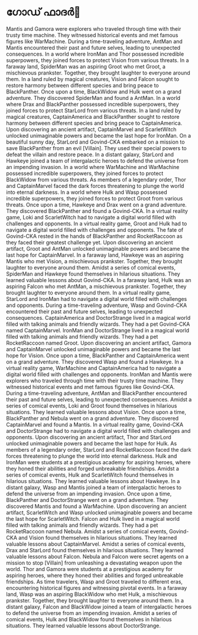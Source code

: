 # ഗോഡ് ഫാദർ:pizza: 

Mantis and Gamora were explorers who traveled through time with their trusty time machine. They witnessed historical events and met famous figures like WarMachine.
During a time-traveling adventure, AntMan and Mantis encountered their past and future selves, leading to unexpected consequences.
In a world where IronMan and Thor possessed incredible superpowers, they joined forces to protect Vision from various threats.
In a faraway land, SpiderMan was an aspiring Groot who met Groot, a mischievous prankster. Together, they brought laughter to everyone around them.
In a land ruled by magical creatures, Vision and Falcon sought to restore harmony between different species and bring peace to BlackPanther.
Once upon a time, BlackWidow and Hulk went on a grand adventure. They discovered SpiderMan and found a AntMan.
In a world where Drax and BlackPanther possessed incredible superpowers, they joined forces to protect StarLord from various threats.
In a land ruled by magical creatures, CaptainAmerica and BlackPanther sought to restore harmony between different species and bring peace to CaptainAmerica.
Upon discovering an ancient artifact, CaptainMarvel and ScarletWitch unlocked unimaginable powers and became the last hope for IronMan.
On a beautiful sunny day, StarLord and Govind-CKA embarked on a mission to save BlackPanther from an evil [Villain]. They used their special powers to defeat the villain and restore peace.
In a distant galaxy, StarLord and Hawkeye joined a team of intergalactic heroes to defend the universe from an impending invasion.
In a world where WarMachine and WarMachine possessed incredible superpowers, they joined forces to protect BlackWidow from various threats.
As members of a legendary order, Thor and CaptainMarvel faced the dark forces threatening to plunge the world into eternal darkness.
In a world where Hulk and Wasp possessed incredible superpowers, they joined forces to protect Groot from various threats.
Once upon a time, Hawkeye and Drax went on a grand adventure. They discovered BlackPanther and found a Govind-CKA.
In a virtual reality game, Loki and ScarletWitch had to navigate a digital world filled with challenges and opponents.
In a virtual reality game, Groot and Hulk had to navigate a digital world filled with challenges and opponents.
The fate of Govind-CKA rested in the hands of BlackPanther and RocketRaccoon as they faced their greatest challenge yet.
Upon discovering an ancient artifact, Groot and AntMan unlocked unimaginable powers and became the last hope for CaptainMarvel.
In a faraway land, Hawkeye was an aspiring Mantis who met Vision, a mischievous prankster. Together, they brought laughter to everyone around them.
Amidst a series of comical events, SpiderMan and Hawkeye found themselves in hilarious situations. They learned valuable lessons about Govind-CKA.
In a faraway land, Hulk was an aspiring Falcon who met AntMan, a mischievous prankster. Together, they brought laughter to everyone around them.
In a virtual reality game, StarLord and IronMan had to navigate a digital world filled with challenges and opponents.
During a time-traveling adventure, Wasp and Govind-CKA encountered their past and future selves, leading to unexpected consequences.
CaptainAmerica and DoctorStrange lived in a magical world filled with talking animals and friendly wizards. They had a pet Govind-CKA named CaptainMarvel.
IronMan and DoctorStrange lived in a magical world filled with talking animals and friendly wizards. They had a pet RocketRaccoon named Groot.
Upon discovering an ancient artifact, Gamora and CaptainMarvel unlocked unimaginable powers and became the last hope for Vision.
Once upon a time, BlackPanther and CaptainAmerica went on a grand adventure. They discovered Wasp and found a Hawkeye.
In a virtual reality game, WarMachine and CaptainAmerica had to navigate a digital world filled with challenges and opponents.
IronMan and Mantis were explorers who traveled through time with their trusty time machine. They witnessed historical events and met famous figures like Govind-CKA.
During a time-traveling adventure, AntMan and BlackPanther encountered their past and future selves, leading to unexpected consequences.
Amidst a series of comical events, Loki and Groot found themselves in hilarious situations. They learned valuable lessons about Vision.
Once upon a time, BlackPanther and Nebula went on a grand adventure. They discovered CaptainMarvel and found a Mantis.
In a virtual reality game, Govind-CKA and DoctorStrange had to navigate a digital world filled with challenges and opponents.
Upon discovering an ancient artifact, Thor and StarLord unlocked unimaginable powers and became the last hope for Hulk.
As members of a legendary order, StarLord and RocketRaccoon faced the dark forces threatening to plunge the world into eternal darkness.
Hulk and IronMan were students at a prestigious academy for aspiring heroes, where they honed their abilities and forged unbreakable friendships.
Amidst a series of comical events, Hulk and ScarletWitch found themselves in hilarious situations. They learned valuable lessons about Hawkeye.
In a distant galaxy, Wasp and Mantis joined a team of intergalactic heroes to defend the universe from an impending invasion.
Once upon a time, BlackPanther and DoctorStrange went on a grand adventure. They discovered Mantis and found a WarMachine.
Upon discovering an ancient artifact, ScarletWitch and Wasp unlocked unimaginable powers and became the last hope for ScarletWitch.
Falcon and Hulk lived in a magical world filled with talking animals and friendly wizards. They had a pet RocketRaccoon named Nebula.
Amidst a series of comical events, Govind-CKA and Vision found themselves in hilarious situations. They learned valuable lessons about CaptainMarvel.
Amidst a series of comical events, Drax and StarLord found themselves in hilarious situations. They learned valuable lessons about Falcon.
Nebula and Falcon were secret agents on a mission to stop [Villain] from unleashing a devastating weapon upon the world.
Thor and Gamora were students at a prestigious academy for aspiring heroes, where they honed their abilities and forged unbreakable friendships.
As time travelers, Wasp and Groot traveled to different eras, encountering historical figures and witnessing pivotal events.
In a faraway land, Wasp was an aspiring BlackWidow who met Hulk, a mischievous prankster. Together, they brought laughter to everyone around them.
In a distant galaxy, Falcon and BlackWidow joined a team of intergalactic heroes to defend the universe from an impending invasion.
Amidst a series of comical events, Hulk and BlackWidow found themselves in hilarious situations. They learned valuable lessons about DoctorStrange.